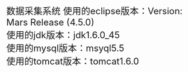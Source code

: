 <div style="font-size:24px;">
数据采集系统
使用的eclipse版本：Version: Mars Release (4.5.0)<br/>
使用的jdk版本：jdk1.6.0_45<br/>
使用的mysql版本：msyql5.5<br/>
使用的tomcat版本：tomcat1.6.0<br/>
</div>